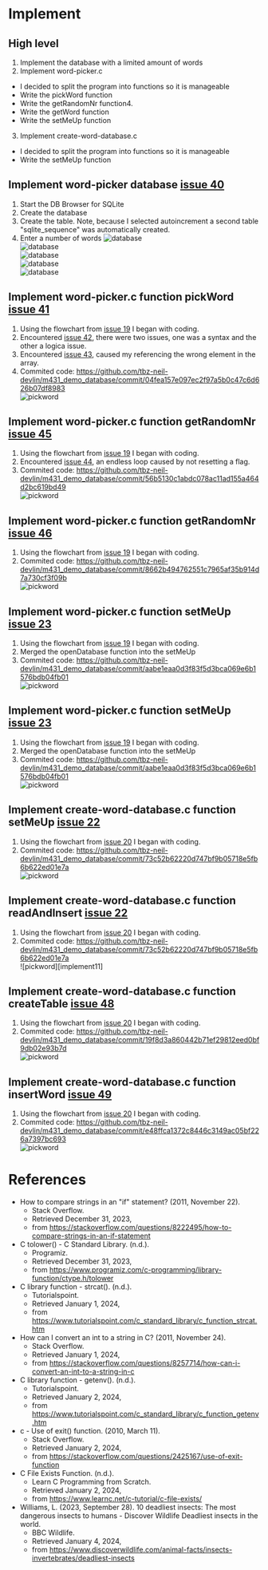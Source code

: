 # Implement

## High level
1. Implement the database with a limited amount of words
2. Implement word-picker.c
  * I decided to split the program into functions so it is manageable
  * Write the pickWord function
  * Write the getRandomNr function4. 
  * Write the getWord function
  * Write the setMeUp function
3. Implement create-word-database.c
  * I decided to split the program into functions so it is manageable
  * Write the setMeUp function



## Implement word-picker database [issue 40]
1. Start the DB Browser for SQLite
2. Create the database
3. Create the table. Note, because I selected autoincrement a second table "sqlite_sequence" was automatically created. 
4. Enter a number of words
![database][implement01]  
![database][implement02]  
![database][implement03]  
![database][implement04]  
![database][implement05]  

## Implement word-picker.c function pickWord [issue 41]
1. Using the flowchart from [issue 19] I began with coding.
2. Encountered [issue 42], there were two issues, one was a syntax and the other a logica issue. 
3. Encountered [issue 43], caused my referencing the wrong element in the array.
4. Commited code: https://github.com/tbz-neil-devlin/m431_demo_database/commit/04fea157e097ec2f97a5b0c47c6d626b07df8983  
![pickword][implement06]  

## Implement word-picker.c function getRandomNr [issue 45]
1. Using the flowchart from [issue 19] I began with coding.
2. Encountered [issue 44], an endless loop caused by not resetting a flag. 
3. Commited code: https://github.com/tbz-neil-devlin/m431_demo_database/commit/56b5130c1abdc078ac11ad155a464d2bc619bd49  
![pickword][implement07]  

## Implement word-picker.c function getRandomNr [issue 46]
1. Using the flowchart from [issue 19] I began with coding.
2. Commited code: https://github.com/tbz-neil-devlin/m431_demo_database/commit/8662b494762551c7965af35b914d7a730cf3f09b  
![pickword][implement08]  

## Implement word-picker.c function setMeUp [issue 23]
1. Using the flowchart from [issue 19] I began with coding.
2. Merged the openDatabase function into the setMeUp
2. Commited code: https://github.com/tbz-neil-devlin/m431_demo_database/commit/aabe1eaa0d3f83f5d3bca069e6b1576bdb04fb01   
![pickword][implement09]  

## Implement word-picker.c function setMeUp [issue 23]
1. Using the flowchart from [issue 19] I began with coding.
2. Merged the openDatabase function into the setMeUp
2. Commited code: https://github.com/tbz-neil-devlin/m431_demo_database/commit/aabe1eaa0d3f83f5d3bca069e6b1576bdb04fb01   
![pickword][implement09]  

## Implement create-word-database.c function setMeUp [issue 22]
1. Using the flowchart from [issue 20] I began with coding.
2. Commited code: https://github.com/tbz-neil-devlin/m431_demo_database/commit/73c52b62220d747bf9b05718e5fb6b622ed01e7a  
![pickword][implement10]  

## Implement create-word-database.c function readAndInsert [issue 22]
1. Using the flowchart from [issue 20] I began with coding.
2. Commited code: https://github.com/tbz-neil-devlin/m431_demo_database/commit/73c52b62220d747bf9b05718e5fb6b622ed01e7a  
![pickword][implement11]  

## Implement create-word-database.c function createTable [issue 48]
1. Using the flowchart from [issue 20] I began with coding.
2. Commited code: https://github.com/tbz-neil-devlin/m431_demo_database/commit/19f8d3a860442b71ef29812eed0bf9db02e93b7d  
![pickword][implement12]  

## Implement create-word-database.c function insertWord [issue 49]
1. Using the flowchart from [issue 20] I began with coding.
2. Commited code: https://github.com/tbz-neil-devlin/m431_demo_database/commit/e48ffca1372c8446c3149ac05bf226a7397bc693  
![pickword][implement13]  


# References
* How to compare strings in an "if" statement? (2011, November 22). 
  * Stack Overflow. 
  * Retrieved December 31, 2023, 
  * from https://stackoverflow.com/questions/8222495/how-to-compare-strings-in-an-if-statement
* C tolower() - C Standard Library. (n.d.). 
  * Programiz. 
  * Retrieved December 31, 2023, 
  * from https://www.programiz.com/c-programming/library-function/ctype.h/tolower
* C library function - strcat(). (n.d.). 
  * Tutorialspoint. 
  * Retrieved January 1, 2024, 
  * from https://www.tutorialspoint.com/c_standard_library/c_function_strcat.htm 
* How can I convert an int to a string in C? (2011, November 24). 
  * Stack Overflow. 
  * Retrieved January 1, 2024, 
  * from https://stackoverflow.com/questions/8257714/how-can-i-convert-an-int-to-a-string-in-c
* C library function - getenv(). (n.d.). 
  * Tutorialspoint. 
  * Retrieved January 2, 2024, 
  * from https://www.tutorialspoint.com/c_standard_library/c_function_getenv.htm
* c - Use of exit() function. (2010, March 11). 
  * Stack Overflow. 
  * Retrieved January 2, 2024, 
  * from https://stackoverflow.com/questions/2425167/use-of-exit-function
* C File Exists Function. (n.d.). 
  * Learn C Programming from Scratch. 
  * Retrieved January 2, 2024, 
  * from https://www.learnc.net/c-tutorial/c-file-exists/
* Williams, L. (2023, September 28). 10 deadliest insects: The most dangerous insects to humans - Discover Wildlife Deadliest insects in the world. 
  * BBC Wildlife. 
  * Retrieved January 4, 2024, 
  * from https://www.discoverwildlife.com/animal-facts/insects-invertebrates/deadliest-insects








[issue 20]: https://github.com/tbz-neil-devlin/m431_demo_database/issues/20
[issue 23]: https://github.com/tbz-neil-devlin/m431_demo_database/issues/23
[issue 22]: https://github.com/tbz-neil-devlin/m431_demo_database/issues/22
[issue 19]: https://github.com/tbz-neil-devlin/m431_demo_database/issues/19
[issue 40]: https://github.com/tbz-neil-devlin/m431_demo_database/issues/40
[issue 41]: https://github.com/tbz-neil-devlin/m431_demo_database/issues/41
[issue 42]: https://github.com/tbz-neil-devlin/m431_demo_database/issues/42
[issue 43]: https://github.com/tbz-neil-devlin/m431_demo_database/issues/43
[issue 44]: https://github.com/tbz-neil-devlin/m431_demo_database/issues/44
[issue 45]: https://github.com/tbz-neil-devlin/m431_demo_database/issues/45
[issue 46]: https://github.com/tbz-neil-devlin/m431_demo_database/issues/46
[issue 48]: https://github.com/tbz-neil-devlin/m431_demo_database/issues/48
[issue 49]: https://github.com/tbz-neil-devlin/m431_demo_database/issues/49

[implement01]: ../02_resources/images/realize-implement-wordpicker-database-01.jpg
[implement02]: ../02_resources/images/realize-implement-wordpicker-database-02.jpg
[implement03]: ../02_resources/images/realize-implement-wordpicker-database-03.jpg
[implement04]: ../02_resources/images/realize-implement-wordpicker-database-04.jpg
[implement05]: ../02_resources/images/realize-implement-wordpicker-database-05.jpg
[implement06]: ../02_resources/images/realize-implement-wordpicker-pickword-01.JPG
[implement07]: ../02_resources/images/realize-implement-wordpicker-gerrandomnr-01.JPG
[implement08]: ../02_resources/images/realize-implement-wordpicker-getword-01.JPG
[implement09]: ../02_resources/images/realize-implement-wordpicker-setmeup-01.JPG
[implement10]: ../02_resources/images/realize-implement-create-word-db-setmeup-01.JPG
[implement12]: ../02_resources/images/realize-implement-create-word-db-createtable-01.JPG
[implement13]: ../02_resources/images/realize-implement-create-word-db-insertword-01.JPG